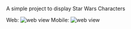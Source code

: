 A simple project to display Star Wars Characters


Web: ![web view](https://imgur.com/a/vK2c6kd)
Mobile: ![web view](https://i.imgur.com/ARIqzI0.png)
